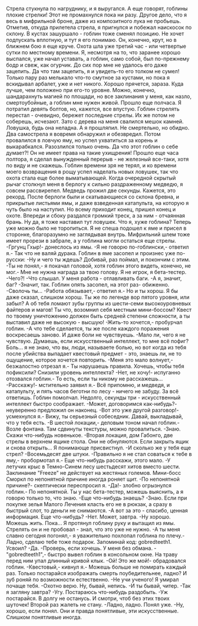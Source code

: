   Стрела стукнула по нагруднику, и я выругался. А еще говорят, гоблины плохие стрелки! Этот не промахнулся пока ни разу. Другое дело, что я весь в мифрильной броне, даже из композитного лука не пробьешь.
Отметив, откуда прилетела стрела, я пригнулся и побежал наискосок по склону. В кустах зашуршало - гоблин тоже сменял позицию. Не хочет подпускать вплотную, и тут я его понимаю. Он, конечно, крут, но в ближнем бою я еще круче.
Охота шла уже третий час - или четвертые сутки по местному времени. Я, несмотря на то, что заранее хорошо выспался, уже начал уставать, а гоблин, само собой, был по-прежнему бодр и свеж, как огурчик. До сих пор мне не удалось его даже зацепить. Да что там зацепить, я и увидеть-то его толком не сумел! Только пару раз мелькало что-то смутное за кустами, но пока я вскидывал арбалет, уже и нет никого. Хорошо прячется, зараза. Куда лучше, чем положено при его-то уровне. Можно, конечно, шандарахнуть магией по площади, но все заклинания у меня, как назло, смертоубойные, а гоблин мне нужен живой.
Прошло еще полчаса. Я потратил девять болтов, но, кажется, все впустую. Гоблин стрелять перестал - очевидно, бережет последние стрелы. Их же потом не соберешь, исчезают.
Зато с дерева на меня свалился мешок камней. Ловушка, будь она неладна. А я прошляпил. Не смертельно, но обидно. Два самострела я вовремя обнаружил и обезвредил. Потом провалился в ловчую яму, но успел ухватиться за корень и выкарабкался. Разозлился только очень. Да что этот гоблин о себе думает?! Он не имеет права на такие ухищрения!
Прошло еще часа полтора, я сделал вынужденный перерыв - не железный все-таки, хотя по виду и не скажешь. Гоблин времени зря не терял, и ко времени моего возвращения в рощу успел наделать новых ловушек, так что охота стала еще более выматывающей. Когда очередной скрытый рычаг столкнул меня в берлогу к сильно раздраженному медведю, я совсем рассвирепел. Медведь прожил две секунды. Кажется, это рекорд.
После берлоги были и скатывающиеся со склона бревна, и прикрытые листьями ямы, и даже взведенная катапульта, на которую я чуть было на наступил. Но всему приходит конец, пришел конец и охоте.
Впереди и сбоку раздался громкий треск, а за ним - отчаянная брань. Ну да, я тоже наставил тут ловушек. Что я, хуже гоблина?
Теперь уже можно было не торопиться. Я не спеша подошел к яме и присел в сторонке, благоразумно не заглядывая внутрь. Мифрильний шлем тоже имеет прорези в забрале, а у гоблина могли остаться еще стрелы.
-Гргунц Гхыр!- донеслось из ямы.
-Я не говорю по-гоблински,- ответил я.- Так что не валяй дурака.
Гоблин в яме засопел и произнес уже по-русски:
-Ну и чего ты ждешь? Добивай, раз поймал, и покончим с этим.
-Ты не понял,- я покачал головой, хотя гоблин этого видеть, конечно, не мог.- Мне не нужна награда за твою голову. Я не игрок, я бета-тестер.
-Чего?!
-Что слышал. У меня работа - отлавливать баги.
-А я, значит, баг?
-Значит, так.
Гоблин опять засопел, на этот раз- обиженно.
-Сволочь ты...
-Работа обязывает,- ответил я.- Но и ты хорош. Я бы даже сказал, слишком хорош. Ты же по легенде вор пятого уровня, или забыл? А об тебя ломают зубы группы из шести-семи высокоуровневых файтеров и магов! Ты что, возомнил себя местным мини-боссом? Квест по твоему уничтожению должен быть средней степени сложности, а ты выставил даже не высокую - высшую!
-Жить-то хочется,- пробурчал гоблин.
-А что тебе сделается, ты же после каждого поражения воскресаешь заново. И даже боли не чувствуешь.
-Мало ли, чего я не чувствую. Думаешь, если искусственный интеллект, то мне всё пофиг? Боль... я не знаю, что вы, люди, называете болью, но вот когда из тебя после убийства выпадает квестовый предмет - это, знаешь ли, не то ощущение, которое хочется повторить.
-Меня это мало волнует,- безжалостно отрезал я.- Ты нарушаешь правила. Хочешь, чтобы тебя пофиксили? Снизили уровень интеллекта?
-Нет, не хочу!- испуганно отозвался гоблин.- То есть, если ты никому не расскажешь...
-Расскажу!- мстительно заявил я.- Всё припомню, и медведя, и катапульту, и пять часов беготни по лесу - ничего не забуду. За всё ответишь.
Гоблин помолчал. Недолго, секунды три - искусственный интеллект быстро соображает.
-Может, договоримся как-нибудь?- неуверенно предложил он наконец.
-Вот это уже другой разговор!- усмехнулся я.- Вижу, ты серьезный собеседник. Давай, выкладывай, что у тебя есть.
-В шестой локации,- деловым тоном начал гоблин.- Возле фонтана. Там сдвинуты текстуры, можно провалиться.
-Знаю. Скажи что-нибудь новенькое.
-Вторая локация, дом Габонго, две стрелы в верхнем ящике стола. Они не обнуляются. Если закрыть ящик и  снова открыть...
Я понимающе присвистнул.
-И сколько же у тебя еще стрел?
-Восемьдесят две штуки.
-Правильно я не стал соваться к тебе в яму,- пробормотал я.- Еще что-нибудь расскажи, этого мало.
-У летучих крыс в Темно-Синем лесу шестьдесят хитов вместо шести. Заклинание "Freeze" не действует на жестяных големов. Мини-босс Сморкл по непонятной причине иногда роняет щит.
-По непонятной причине?- скептически переспросил я.
-Да!- злобно огрызнулся гоблин.- По непонятной. Ты у нас бета-тестер, можешь выяснить, а я говорю только то, что знаю.
-Еще что-нибудь знаешь?
-Знаю. Если при покупке зелья Малого Лечения класть его не в рюкзак, а сразу в быстрый слот, то деньги не снимаются.
-А вот за это - спасибо, ценная информация. Еще что-нибудь?
-Нет. Может, завтра.
-Ну хорошо. Можешь жить. Пока...
Я протянул гоблину руку и вытащил из ямы. Стрелять он и не пробовал - знал, что это уже не нужно.
-А ты меня славно сегодня погонял,- я уважительно похлопал гоблина по плечу.- Ладно, сделаю тебе тоже подарок. Запоминай код: gobredteeth1. Усвоил?
-Да.
-Проверь, если хочешь. У меня без обмана.
-"gobredteeth1",- быстро вывел гоблин в консольном окне. На траву перед ним упал длинный кривой клык.
-Ой! Это же мой!- обрадовался гоблин.
-Квестовый,- кивнул я.- Можешь больше не помирать каждый раз. Только постарайся изображать смерть поубедительнее, ладно? И зуб роняй по возможности естественно.
-Не учи ученого! Я умирал почаще тебя.
-Охотно верю. Ну, бывай, непись.
-И ты бывай, читер.
-Так я загляну завтра?
-Угу. Постараюсь что-нибудь раздобыть.
-Уж постарайся. В долгу не останусь. И смотри, чтоб без этих твоих шуточек! Второй раз жалеть не стану.
-Ладно, ладно. Понял уже.
-Ну, хорошо, если понял.
Они и правда понятливые, эти искусственные. Слишком понятливые иногда.    